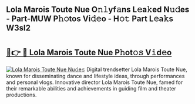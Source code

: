 ## Lola Marois Toute Nue O𝚗𝚕yf𝚊ns L𝚎a𝚔ed N𝚞𝚍es - Part-MUW P𝚑𝚘tos Vi𝚍𝚎o - H𝚘𝚝 Part L𝚎a𝚔s W3sI2

# <h2><a href="http://kfcgbol.oniu.top/?m=Lola+Marois+Toute+Nue">🔗👉 🔴 Lola Marois Toute Nue P𝚑ot𝚘𝚜 V𝚒d𝚎o</a></h2>

[![Lola Marois Toute Nue Nu𝚍e𝚜](https://i.imgur.com/0qMVB7G.gif)](http://kfcgbol.oniu.top/?m=Lola+Marois+Toute+Nue)
Digital trendsetter Lola Marois Toute Nue, known for disseminating dance and lifestyle ideas, through performances and personal vlogs. Innovative director Lola Marois Toute Nue, famed for their remarkable abilities and achievements in guiding film and theater productions.  
